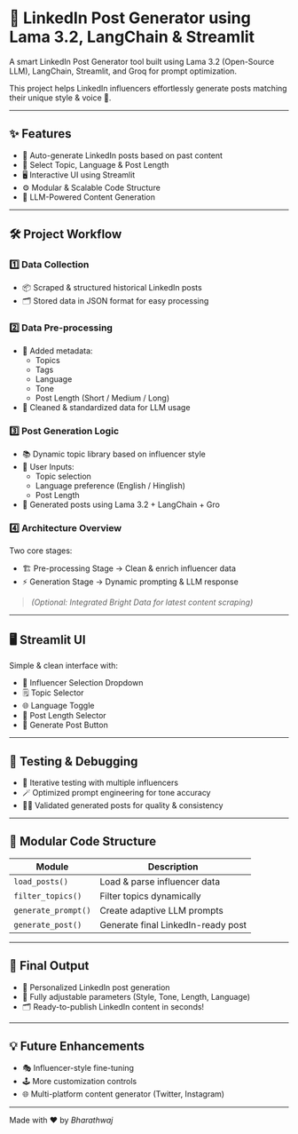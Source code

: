 # 🚀 LinkedIn Post Generator using Lama 3.2, LangChain & Streamlit

A smart LinkedIn Post Generator tool built using Lama 3.2 (Open-Source LLM), LangChain, Streamlit, and Groq for prompt optimization.

This project helps LinkedIn influencers effortlessly generate posts matching their unique style & voice 🎯.

---

## ✨ Features

- 📝 Auto-generate LinkedIn posts based on past content
- 🎯 Select Topic, Language & Post Length
- 🖥️ Interactive UI using Streamlit
- ⚙️ Modular & Scalable Code Structure
- 🤖 LLM-Powered Content Generation

---

## 🛠️ Project Workflow

### 1️⃣ Data Collection
- 📦 Scraped & structured historical LinkedIn posts
- 🗂️ Stored data in JSON format for easy processing

### 2️⃣ Data Pre-processing
- 🔖 Added metadata:
  - Topics
  - Tags
  - Language
  - Tone
  - Post Length (Short / Medium / Long)
- 🧹 Cleaned & standardized data for LLM usage

### 3️⃣ Post Generation Logic
- 📚 Dynamic topic library based on influencer style
- 🧩 User Inputs:
  - Topic selection
  - Language preference (English / Hinglish)
  - Post Length
- 🤖 Generated posts using Lama 3.2 + LangChain + Gro

### 4️⃣ Architecture Overview
Two core stages:

- 🏗️ Pre-processing Stage → Clean & enrich influencer data
- ⚡ Generation Stage → Dynamic prompting & LLM response

> *(Optional: Integrated Bright Data for latest content scraping)*

---

## 🖥️ Streamlit UI

Simple & clean interface with:

- 🔽 Influencer Selection Dropdown
- 🗒️ Topic Selector
- 🌐 Language Toggle
- 📏 Post Length Selector
- 🔘 Generate Post Button

---

## 🧪 Testing & Debugging

- 🔄 Iterative testing with multiple influencers
- 🪄 Optimized prompt engineering for tone accuracy
- 🕵️‍♂️ Validated generated posts for quality & consistency

---

## 🧩 Modular Code Structure

| Module | Description |
|--------|-------------|
| `load_posts()` | Load & parse influencer data |
| `filter_topics()` | Filter topics dynamically |
| `generate_prompt()` | Create adaptive LLM prompts |
| `generate_post()` | Generate final LinkedIn-ready post |

---

## 🚀 Final Output

- 🎯 Personalized LinkedIn post generation
- 🔧 Fully adjustable parameters (Style, Tone, Length, Language)
- 🗂️ Ready-to-publish LinkedIn content in seconds!

---

## 💡 Future Enhancements
- 🎭 Influencer-style fine-tuning
- 🕹️ More customization controls
- 🌐 Multi-platform content generator (Twitter, Instagram)

---

Made with ❤️ by *Bharathwaj*
